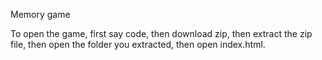 Memory game

To open the game, first say code, then download zip, then extract the zip file, then open the folder you extracted, then open index.html.
